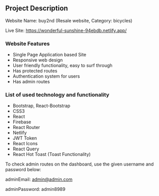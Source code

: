 ## Project Description
Website Name: buy2nd (Resale website, Category: bicycles)

Live Site: https://wonderful-sunshine-94ebdb.netlify.app/
### Website Features 
* Single Page Application based Site
* Responsive web design
* User friendly functionality, easy to surf through
* Has protected routes
* Authentication system for users
* Has admin routes


### List of used technology and functionality
* Bootstrap, React-Bootstrap
* CSS3
* React
* Firebase
* React Router
* Netlify 
* JWT Token
* React Icons
* React Query
* React Hot Toast (Toast Functionality)



To check admin routes on the dashboard, use the given username and password below:

adminEmail: admin@admin.com

adminPassword: admin8989